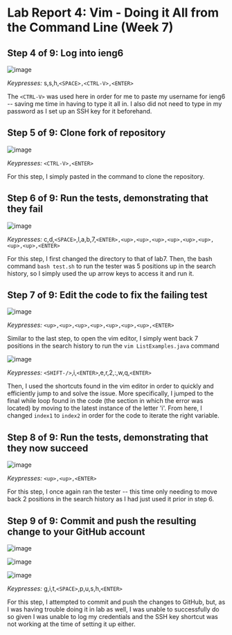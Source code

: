 # Lab Report 4: Vim - Doing it All from the Command Line (Week 7)
## Step 4 of 9: Log into ieng6

![image](https://github.com/Allegryan/cse15l-lab-reports/assets/130011927/92460d68-f21b-4b69-968c-8b4b2c4836fa)

*Keypresses:* s,s,h,`<SPACE>,<CTRL-V>,<ENTER>`

The `<CTRL-V>` was used here in order for me to paste my username for ieng6 -- saving me time in having to type it all in. I also did not need to type in my password as I set up an SSH key for it beforehand.

## Step 5 of 9: Clone fork of repository

![image](https://github.com/Allegryan/cse15l-lab-reports/assets/130011927/59d72cc3-bf26-46c4-94c4-075a37137139)

*Keypresses:* `<CTRL-V>,<ENTER>`

For this step, I simply pasted in the command to clone the repository.

## Step 6 of 9: Run the tests, demonstrating that they fail

![image](https://github.com/Allegryan/cse15l-lab-reports/assets/130011927/862ce9b4-67f9-4f16-8a6e-fd9e7d73fdde)

*Keypresses:* c,d,`<SPACE>`,l,a,b,7,`<ENTER>,<up>,<up>,<up>,<up>,<up>,<up>,<up>,<up>,<ENTER>` 

For this step, I first changed the directory to that of lab7. Then, the bash command `bash test.sh` to run the tester was 5 positions up in the search history, so I simply used the up arrow keys to access it and run it.

## Step 7 of 9: Edit the code to fix the failing test

![image](https://github.com/Allegryan/cse15l-lab-reports/assets/130011927/4c217b15-ab45-4683-a61f-53fcd3b06c38)

*Keypresses:* `<up>,<up>,<up>,<up>,<up>,<up>,<up>,<ENTER>`

Similar to the last step, to open the vim editor, I simply went back 7 positions in the search history to run the `vim ListExamples.java` command 

![image](https://github.com/Allegryan/cse15l-lab-reports/assets/130011927/380d3973-ad1d-4e8a-9514-cbda557a04e2)

*Keypresses:* `<SHIFT-/>`,i,`<ENTER>`,e,r,2,:,w,q,`<ENTER>`
  
Then, I used the shortcuts found in the vim editor in order to quickly and efficiently jump to and solve the issue. More specifically, I jumped to the final while loop found in the code (the section in which the error was located) by moving to the latest instance of the letter 'i'. From here, I changed `index1` to `index2` in order for the code to iterate the right variable. 

## Step 8 of 9: Run the tests, demonstrating that they now succeed

![image](https://github.com/Allegryan/cse15l-lab-reports/assets/130011927/f504acfb-b6ac-48b3-bf2d-654f44f6606c)

*Keypresses:* `<up>,<up>,<ENTER>`

For this step, I once again ran the tester -- this time only needing to move back 2 positions in the search history as I had just used it prior in step 6.

## Step 9 of 9: Commit and push the resulting change to your GitHub account

![image](https://github.com/Allegryan/cse15l-lab-reports/assets/130011927/6d3cd0c5-90a3-4bc6-870b-86089f94605a)

![image](https://github.com/Allegryan/cse15l-lab-reports/assets/130011927/63d4a257-c0f2-4f1c-be8c-9740849098e1)



![image](https://github.com/Allegryan/cse15l-lab-reports/assets/130011927/b37ef047-a5bf-4d18-92da-a3a342e1fccb)

*Keypresses:* g,i,t,`<SPACE>`,p,u,s,h,`<ENTER>`

For this step, I attempted to commit and push the changes to GitHub, but, as I was having trouble doing it in lab as well, I was unable to successfully do so given I was unable to log my credentials and the SSH key shortcut was not working at the time of setting it up either.

